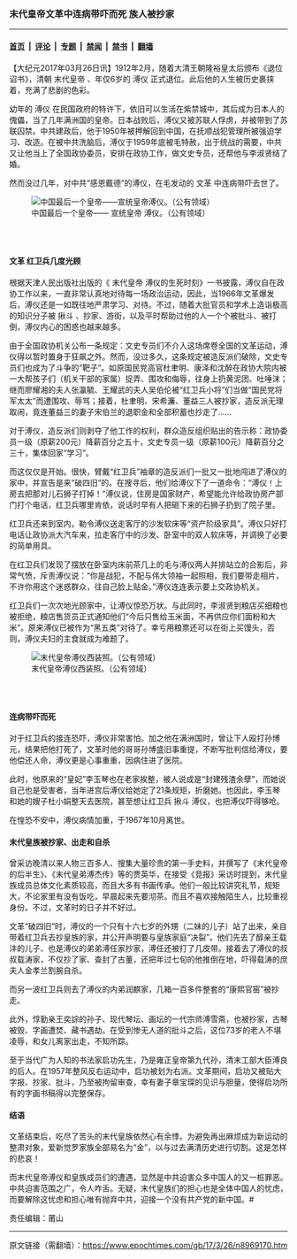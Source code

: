 ### 末代皇帝文革中连病带吓而死 族人被抄家

---

#### [首页](../../../..?n8969170) &nbsp;|&nbsp; [评论](../../../../../epoch-comment?n8969170) &nbsp;|&nbsp; [专题](../../../../../epoch-special?n8969170) &nbsp;|&nbsp; [禁闻](../../../../../epoch-news?n8969170) &nbsp;|&nbsp; [禁书](../../../../../books?n8969170) &nbsp;|&nbsp; [翻墙](https://github.com/gfw-breaker/nogfw/blob/master/README.md?n8969170)


<div class="post_content" id="artbody" itemprop="articleBody">
 <!-- article content begin -->
 <p>
  【大纪元2017年03月26日讯】1912年2月，随着大清王朝隆裕皇太后颁布《退位诏书》，清朝
  <ok href="https://www.epochtimes.com/gb/tag/%E6%9C%AB%E4%BB%A3%E7%9A%87%E5%B8%9D.html">
   末代皇帝
  </ok>
  、年仅6岁的
  <ok href="https://www.epochtimes.com/gb/tag/%E6%BA%A5%E4%BB%AA.html">
   溥仪
  </ok>
  正式退位。此后他的人生被历史裹挟着，充满了悲剧的色彩。
 </p>
 <p>
  幼年的
  <ok href="https://www.epochtimes.com/gb/tag/%E6%BA%A5%E4%BB%AA.html">
   溥仪
  </ok>
  在民国政府的特许下，依旧可以生活在紫禁城中，其后成为日本人的傀儡，当了几年满洲国的皇帝。日本战败后，溥仪又被苏联人俘虏，并被带到了苏联囚禁。中共建政后，他于1950年被押解回到中国，在抚顺战犯管理所被强迫学习、改造。在被中共洗脑后，溥仪于1959年底被毛特赦，出于统战的需要，中共又让他当上了全国政协委员，安排在政协工作，做文史专员，还帮他与李淑贤结了婚。
 </p>
 <p>
  然而没过几年，对中共“感恩戴德”的溥仪，在毛发动的
  <ok href="https://www.epochtimes.com/gb/tag/%E6%96%87%E9%9D%A9.html">
   文革
  </ok>
  中连病带吓去世了。
 </p>
 <figure aria-describedby="caption-attachment-8972217" class="wp-caption aligncenter" id="attachment_8972217" style="width: 348px">
  <ok href=" https://i.epochtimes.com/assets/uploads/2017/03/Xuantong.jpg" rel="noreferrer noopener" target="_blank">
   <img alt="中国最后一个皇帝——宣统皇帝溥仪。（公有领域）" class="wp-image-8972217" src="https://i.epochtimes.com/assets/uploads/2017/03/Xuantong.jpg"/>
  </ok>
  <br/><figcaption class="wp-caption-text" id="caption-attachment-8972217">
   中国最后一个皇帝——
   <ok href="https://www.epochtimes.com/gb/tag/%E5%AE%A3%E7%BB%9F%E7%9A%87%E5%B8%9D.html">
    宣统皇帝
   </ok>
   溥仪。（公有领域）
  </figcaption><br/>
 </figure><br/>
 <h4>
  <strong>
   <ok href="https://www.epochtimes.com/gb/tag/%E6%96%87%E9%9D%A9.html">
    文革
   </ok>
   红卫兵几度光顾
  </strong>
 </h4>
 <p>
  根据天津人民出版社出版的《
  <ok href="https://www.epochtimes.com/gb/tag/%E6%9C%AB%E4%BB%A3%E7%9A%87%E5%B8%9D.html">
   末代皇帝
  </ok>
  溥仪的生死时刻》一书披露，溥仪自在政协工作以来，一直非常认真地对待每一场政治运动，因此，当1966年文革爆发后，溥仪还是一如既往地严肃学习、对待。不过，随着大批官员和学术上造诣极高的知识分子被
  <span class="s1">
   揪斗
  </span>
  、抄家、游街，以及平时帮助过他的人一个个被批斗、被打倒，溥仪内心的困惑也越来越多。
 </p>
 <p>
  由于全国政协机关公布一条规定：文史专员们不介入这场席卷全国的文革运动，溥仪得以暂时置身于狂飙之外。然而，没过多久，这条规定被造反派们破除，文史专员们也成为了斗争的“靶子”。如原国民党高官杜聿明、康泽和沈醉在政协大院内被一大帮孩子们（机关干部的家属）捉弄、围攻和侮辱，往身上扔黄泥团、吐唾沫；继而廖耀湘的夫人张瀛毓、王耀武的夫人吴伯伦被“红卫兵小将”们当做“国民党将军太太”而遭围攻、辱骂；接着，杜聿明、宋希濂、董益三人被抄家，造反派无理取闹，竟连董益三的妻子宋伯兰的退职金和全部积蓄也抄走了……
 </p>
 <p>
  对于溥仪，造反派们则剥夺了他工作的权利，群众造反组织贴出的告示称：政协委员一级（原薪200元）降薪百分之五十，文史专员一级（原薪100元）降薪百分之三十，集体回家“学习”。
 </p>
 <p>
  而这仅仅是开始。很快，臂戴“红卫兵”袖章的造反派们一批又一批地闯进了溥仪的家中，并宣告是来“破四旧”的。在搜寻后，他们给溥仪下了一道命令：“溥仪！上房去把那对儿石狮子打掉！”溥仪说，住房是国家财产，希望能允许给政协房产部门打个电话，红卫兵哪里肯依，说话时早有人把砸下来的石狮子扔到了院子里。
 </p>
 <p>
  红卫兵还来到室内，勒令溥仪送走客厅的沙发软床等“资产阶级家具”。溥仪只好打电话让政协派大汽车来，拉走客厅中的沙发、卧室中的双人软床等，并调换了必要的简单用具。
 </p>
 <p>
  在红卫兵们发现了摆放在卧室内床前茶几上的毛与溥仪两人并排站立的合影后，非常气愤，斥责溥仪说：“你是战犯，不配与伟大领袖一起照相，我们要带走相片，不许你用这个迷惑群众，往自己脸上贴金。”溥仪连连表示要上交政协机关。
 </p>
 <p>
  红卫兵们一次次地光顾家中，让溥仪惊恐万状。与此同时，李淑贤到粮店买细粮也被拒绝，粮店售货员正式通知他们“今后只售给玉米面，不再供应你们面粉和大米”。原来溥仪已被作为“黑五类”对待了。幸亏用粮票还可以在街上买馒头，否则，溥仪夫妇的主食就成为难题了。
 </p>
 <figure aria-describedby="caption-attachment-8972226" class="wp-caption aligncenter" id="attachment_8972226" style="width: 340px">
  <ok href=" https://i.epochtimes.com/assets/uploads/2017/03/1-147.jpg" rel="noreferrer noopener" target="_blank">
   <img alt="末代皇帝溥仪西装照。（公有领域）" class="wp-image-8972226" src="https://i.epochtimes.com/assets/uploads/2017/03/1-147.jpg"/>
  </ok>
  <br/><figcaption class="wp-caption-text" id="caption-attachment-8972226">
   末代皇帝溥仪西装照。（公有领域）
  </figcaption><br/>
 </figure><br/>
 <h4>
  <strong>
   连病带吓而死
  </strong>
 </h4>
 <p>
  对于红卫兵的接连恐吓，溥仪非常害怕。加之他在满洲国时，曾让下人殴打孙博元，结果把他打死了，文革时他的哥哥孙博盛旧事重提，不断写批判信给溥仪，要他偿还人命，溥仪更是心事重重，因病住进了医院。
 </p>
 <p>
  此时，他原来的“皇妃”李玉琴也在老家挨整，被人说成是“封建残渣余孽”，而她说自己也是受害者，当年进宫后溥仪给她定了21条规矩，折磨她。也因此，李玉琴和她的嫂子杜小娟整天去医院，甚至想让红卫兵
  <span class="s1">
   揪斗
  </span>
  溥仪，也把溥仪吓得够呛。
 </p>
 <p>
  在惶恐不安中，溥仪病情加重，于1967年10月离世。
 </p>
 <h4>
  <strong>
   末代皇族被抄家、出走和自杀
  </strong>
 </h4>
 <p>
  曾采访晚清以来人物三百多人、搜集大量珍贵的第一手史料，并撰写了《末代皇帝的后半生》、《末代皇弟溥杰传》等的贾英华，在接受《竞报》采访时提到，末代皇族成员总体文化素质较高，而且大多有书画传承。他们一般比较讲究礼节，规矩大，不论家里有没有饭吃，早晨起来先要沏茶。而且不喜欢接触陌生人，比较重视身份。不过，文革时的日子并不好过。
 </p>
 <p>
  文革“破四旧”时，溥仪的一个只有十六七岁的外甥（二妹的儿子）站了出来，亲自带着红卫兵去抄皇族的家，并公开声明要与皇族家庭“决裂”。他们先去了醇亲王载沣的儿子、也是溥仪的弟弟溥任家抄家，溥任还被打了几皮带。接着去了溥仪的叔叔载涛家，不仅抄了家、查封了古董，还把年过七旬的他推倒在地，吓得载涛的庶夫人金孝兰割腕自杀。
 </p>
 <p>
  而另一波红卫兵则去了溥仪的内弟润麒家，几箱一百多件整套的“康熙官窑”被抄走。
 </p>
 <p>
  此外，惇勤亲王奕誴的孙子、现代琴坛、画坛的一代宗师溥雪斋，也被抄家，古琴被毁、字画遭焚、藏书遇劫。在受到惨无人道的批斗之后，这位73岁的老人不堪凌辱，和女儿离家出走，不知所踪。
 </p>
 <p>
  至于当代广为人知的书法家启功先生，乃是雍正皇帝第九代孙，清末工部大臣溥良的后人。在1957年整风反右运动中，启功被划为右派。文革期间，启功又被贴大字报、抄家、批斗，乃至被拘留审查，幸有妻子章宝琛的见识与胆量，使得启功所有的字画书稿得以完整保存。
 </p>
 <h4>
  <strong>
   结语
  </strong>
 </h4>
 <p>
  <strong>
  </strong>
  文革结束后，吃尽了苦头的末代皇族依然心有余悸。为避免再出麻烦成为新运动的整肃对象，爱新觉罗家族全部易名为“金”，以与过去满清历史进行切割。这是怎样的悲哀！
 </p>
 <p>
  而末代皇帝溥仪和皇族成员们的遭遇，显然是中共迫害众多中国人的又一桩罪恶。中共迫害范围之广，令人咋舌。无疑，末代皇族们的担心也是全体中国人的忧虑，而要解除这忧虑和担心唯有抛弃中共，迎接一个没有共产党的新中国。#
 </p>
 <p>
  责任编辑：莆山
 </p>
 <!-- article content end -->
 <div id="below_article_ad">
 </div>
</div>


---

原文链接（需翻墙）：https://www.epochtimes.com/gb/17/3/26/n8969170.htm